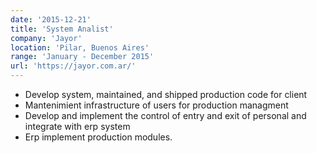 ```yaml
---
date: '2015-12-21'
title: 'System Analist'
company: 'Jayor'
location: 'Pilar, Buenos Aires'
range: 'January - December 2015'
url: 'https://jayor.com.ar/'
---
```


- Develop system, maintained, and shipped production code for client 
- Mantenimient infrastructure of users for production managment
- Develop and implement the control of entry and exit of personal and integrate with erp system
- Erp implement production modules.

